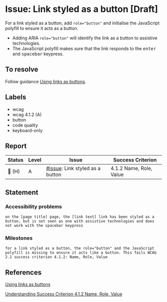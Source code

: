 # Issue: Link styled as a button [Draft]

For a link styled as a button, add `role="button"` and initialise the JavaScript polyfill to ensure it acts as a button.

- Adding ARIA `role="button"` will identify the link as a button to assistive technologies.
- The JavaScript polyfill makes sure that the link responds to the <kbd>enter</kbd> and <kbd>spacebar</kbd> keypress.

## To resolve

Follow guidance [Using links as buttons](https://github.com/hmrc/accessibility/blob/master/docs/design-and-usability-quick-wins.md#using-links-as-buttons).

## Labels
- wcag
- wcag 4.1.2 (A)
- button
- code quality
- keyboard-only

## Report

| Status | Level | Issue | Success Criterion |
| ------ | ----- | ----- | ----------------- |
| 🔴 (H) | A    | [#issue](): Link styled as a button | 4.1.2 Name, Role, Value |

## Statement

### Accessibility problems
```
on the [page title] page, the [link text] link has been styled as a button, but is not seen as one with assistive technologies and does not work with the spacebar keypress
```

### Milestones
```
for a link styled as a button, the role="button" and the JavaScript polyfill is missing to ensure it acts like a button. This fails WCAG 2.1 success criterion 4.1.2: Name, Role, Value
```

## References

[Using links as buttons](https://github.com/hmrc/accessibility/blob/master/docs/design-and-usability-quick-wins.md#using-links-as-buttons)

[Understanding Success Criterion 4.1.2 Name, Role, Value](https://www.w3.org/WAI/WCAG21/Understanding/name-role-value)
